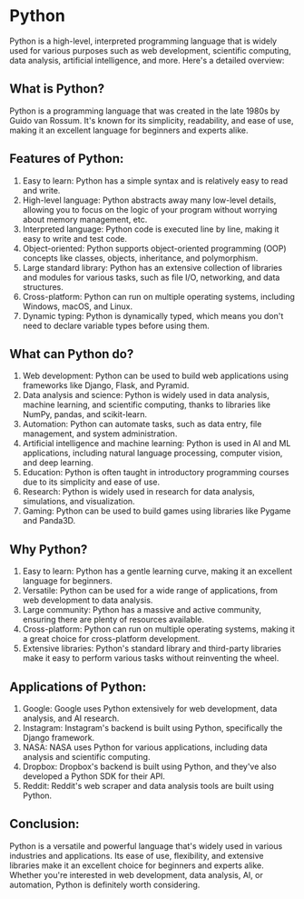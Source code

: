 # Python

Python is a high-level, interpreted programming language that is widely used for various purposes such as web development, scientific computing, data analysis, artificial intelligence, and more. Here's a detailed overview:

## What is Python?

Python is a programming language that was created in the late 1980s by Guido van Rossum. It's known for its simplicity, readability, and ease of use, making it an excellent language for beginners and experts alike.

## Features of Python:

1. Easy to learn: Python has a simple syntax and is relatively easy to read and write.
2. High-level language: Python abstracts away many low-level details, allowing you to focus on the logic of your program without worrying about memory management, etc.
3. Interpreted language: Python code is executed line by line, making it easy to write and test code.
4. Object-oriented: Python supports object-oriented programming (OOP) concepts like classes, objects, inheritance, and polymorphism.
5. Large standard library: Python has an extensive collection of libraries and modules for various tasks, such as file I/O, networking, and data structures.
6. Cross-platform: Python can run on multiple operating systems, including Windows, macOS, and Linux.
7. Dynamic typing: Python is dynamically typed, which means you don't need to declare variable types before using them.

## What can Python do?

1. Web development: Python can be used to build web applications using frameworks like Django, Flask, and Pyramid.
2. Data analysis and science: Python is widely used in data analysis, machine learning, and scientific computing, thanks to libraries like NumPy, pandas, and scikit-learn.
3. Automation: Python can automate tasks, such as data entry, file management, and system administration.
4. Artificial intelligence and machine learning: Python is used in AI and ML applications, including natural language processing, computer vision, and deep learning.
5. Education: Python is often taught in introductory programming courses due to its simplicity and ease of use.
6. Research: Python is widely used in research for data analysis, simulations, and visualization.
7. Gaming: Python can be used to build games using libraries like Pygame and Panda3D.

## Why Python?

1. Easy to learn: Python has a gentle learning curve, making it an excellent language for beginners.
2. Versatile: Python can be used for a wide range of applications, from web development to data analysis.
3. Large community: Python has a massive and active community, ensuring there are plenty of resources available.
4. Cross-platform: Python can run on multiple operating systems, making it a great choice for cross-platform development.
5. Extensive libraries: Python's standard library and third-party libraries make it easy to perform various tasks without reinventing the wheel.

## Applications of Python:

1. Google: Google uses Python extensively for web development, data analysis, and AI research.
2. Instagram: Instagram's backend is built using Python, specifically the Django framework.
3. NASA: NASA uses Python for various applications, including data analysis and scientific computing.
4. Dropbox: Dropbox's backend is built using Python, and they've also developed a Python SDK for their API.
5. Reddit: Reddit's web scraper and data analysis tools are built using Python.

## Conclusion:

Python is a versatile and powerful language that's widely used in various industries and applications. Its ease of use, flexibility, and extensive libraries make it an excellent choice for beginners and experts alike. Whether you're interested in web development, data analysis, AI, or automation, Python is definitely worth considering.